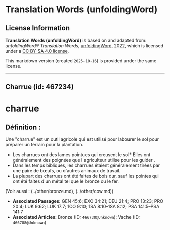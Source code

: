 # Translation Words (unfoldingWord)

## License Information

**Translation Words (unfoldingWord)** is based on and adapted from: _unfoldingWord® Translation Words_, [unfoldingWord](https://unfoldingword.org/utw), 2022, which is licensed under a [CC BY-SA 4.0 license](https://creativecommons.org/licenses/by-sa/4.0/legalcode.en).

This markdown version (created `2025-10-16`) is provided under the same license.



--------------------------------

## Charrue (id: 467234)

charrue
=======

Définition :
------------

Une "charrue" est un outil agricole qui est utilisé pour labourer le sol pour préparer un terrain pour la plantation.

* Les charrues ont des lames pointues qui creusent le sol\* Elles ont généralement des poignées que l'agriculteur utilise pour les guider .
* Dans les temps bibliques, les charrues étaient généralement tirées par une paire de bœufs, ou d'autres animaux de travail.
* La plupart des charrues ont été faites de bois dur, sauf les pointes qui ont été faites d'un métal tel que le bronze ou le fer.

(Voir aussi : (../other/bronze.md), (../other/cow.md))

* **Associated Passages:** GEN 45:6; EXO 34:21; DEU 21:4; PRO 13:23; PRO 20:4; LUK 9:62; LUK 17:7; 1CO 9:10; 1SA 8:10–1SA 8:12; PSA 141:5–PSA 141:7
* **Associated Articles:** Bronze (ID: `466730@Unknown`); Vache  (ID: `466788@Unknown`)

